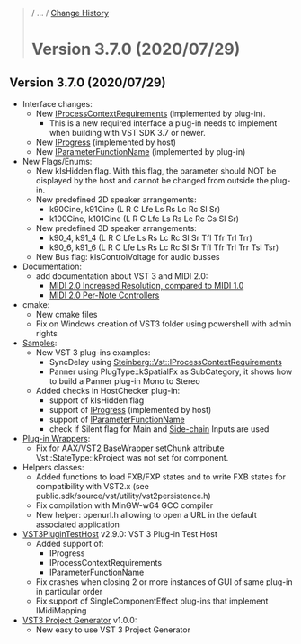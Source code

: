 >/ ... / [Change History](../Index.md)
>
># Version 3.7.0 (2020/07/29)

## Version 3.7.0 (2020/07/29)

- Interface changes:
    - New [IProcessContextRequirements](../Change+History/3.7.0/IProcessContextRequirements.md) (implemented by plug-in).
        - This is a new required interface a plug-in needs to implement when building with VST SDK 3.7 or newer.
    - New [IProgress](../Change+History/3.7.0/IProgress.md) (implemented by host)
    - New [IParameterFunctionName](../Change+History/3.7.0/IParameterFunctionName.md) (implemented by plug-in)
- New Flags/Enums:
    - New kIsHidden flag. With this flag, the parameter should NOT be displayed by the host and cannot be changed from outside the plug-in.
    - New predefined 2D speaker arrangements:
        - k90Cine, k91Cine (L R C Lfe Ls Rs Lc Rc Sl Sr)
        - k100Cine, k101Cine (L R C Lfe Ls Rs Lc Rc Cs Sl Sr)
    - New predefined 3D speaker arrangements:
        - k90_4, k91_4 (L R C Lfe Ls Rs Lc Rc Sl Sr Tfl Tfr Trl Trr)
        - k90_6, k91_6 (L R C Lfe Ls Rs Lc Rc Sl Sr Tfl Tfr Trl Trr Tsl Tsr)
    - New Bus flag: kIsControlVoltage for audio busses
- Documentation:
    - add documentation about VST 3 and MIDI 2.0:
        - [MIDI 2.0 Increased Resolution, compared to MIDI 1.0](../About+MIDI/Index.md)
        - [MIDI 2.0 Per-Note Controllers](../About+MIDI/Index.md)
- cmake:
    - New cmake files
    - Fix on Windows creation of VST3 folder using powershell with admin rights
- [Samples](/pages/What+is+the+VST+3+SDK/Plug-in+Examples.md):
    - New VST 3 plug-ins examples:
        - SyncDelay using [Steinberg::Vst::IProcessContextRequirements](../Change+History/3.7.0/IProcessContextRequirements.md)
        - Panner using PlugType::kSpatialFx as SubCategory, it shows how to build a Panner plug-in Mono to Stereo
    - Added checks in HostChecker plug-in:
        - support of kIsHidden flag
        - support of [IProgress](../Change+History/3.7.0/IProgress.md) (implemented by host)
        - support of [IParameterFunctionName](../Change+History/3.7.0/IParameterFunctionName.md)
        - check if Silent flag for Main and [Side-chain](/pages/FAQ/Index.md#q-what-is-a-side-chain) Inputs are used
- [Plug-in Wrappers](/pages/What+is+the+VST+3+SDK/Wrappers/Index.md):
    - Fix for AAX/VST2 BaseWrapper setChunk attribute Vst::StateType::kProject was not set for component.
- Helpers classes:
    - Added functions to load FXB/FXP states and to write FXB states for compatibility with VST2.x (see public.sdk/source/vst/utility/vst2persistence.h)
    - Fix compilation with MinGW-w64 GCC compiler
    - New helper: openurl.h allowing to open a URL in the default associated application
- [VST3PluginTestHost](/pages/What+is+the+VST+3+SDK/Plug-in+Test+Host.md) v2.9.0: VST 3 Plug-in Test Host
    - Added support of:
        - IProgress
        - IProcessContextRequirements
        - IParameterFunctionName
    - Fix crashes when closing 2 or more instances of GUI of same plug-in in particular order
    - Fix support of SingleComponentEffect plug-ins that implement IMidiMapping
- [VST3 Project Generator](/pages/What+is+the+VST+3+SDK/Project+Generator.md) v1.0.0:
    - New easy to use VST 3 Project Generator
